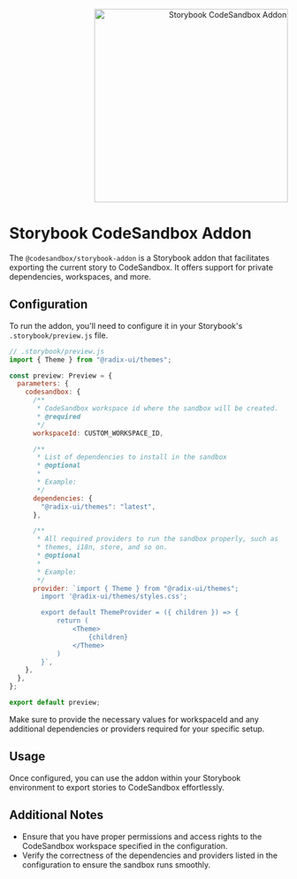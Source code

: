 <p align="right">
<img alt="Storybook CodeSandbox Addon" src="https://github.com/codesandbox/sandpack/assets/4838076/464ec018-48e5-410b-aaca-c050a3a02743" width="350" />
</p>

# Storybook CodeSandbox Addon

The `@codesandbox/storybook-addon` is a Storybook addon that facilitates exporting the current story to CodeSandbox. It offers support for private dependencies, workspaces, and more.

## Configuration

To run the addon, you'll need to configure it in your Storybook's `.storybook/preview.js` file.

```js
// .storybook/preview.js
import { Theme } from "@radix-ui/themes";

const preview: Preview = {
  parameters: {
    codesandbox: {
      /**
       * CodeSandbox workspace id where the sandbox will be created.
       * @required
       */
      workspaceId: CUSTOM_WORKSPACE_ID,

      /**
       * List of dependencies to install in the sandbox
       * @optional
       *
       * Example:
       */
      dependencies: {
        "@radix-ui/themes": "latest",
      },

      /**
       * All required providers to run the sandbox properly, such as
       * themes, i18n, store, and so on.
       * @optional
       *
       * Example:
       */
      provider: `import { Theme } from "@radix-ui/themes";
        import '@radix-ui/themes/styles.css';

        export default ThemeProvider = ({ children }) => {
            return (
                <Theme>
                    {children}
                </Theme>
            ) 
        }`,
    },
  },
};

export default preview;
```

Make sure to provide the necessary values for workspaceId and any additional dependencies or providers required for your specific setup.

## Usage
Once configured, you can use the addon within your Storybook environment to export stories to CodeSandbox effortlessly.

## Additional Notes
- Ensure that you have proper permissions and access rights to the CodeSandbox workspace specified in the configuration.
- Verify the correctness of the dependencies and providers listed in the configuration to ensure the sandbox runs smoothly.
